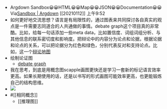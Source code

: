 - Argdown Sandbox😀😀HTML😀😀Map😀😀JSON😀😀Documentation😀😀Via[Sandbox | Argdown](https://argdown.org/sandbox/map) [[20210112]] 上午9:52
- 如何更好地交流思想？语言是有局限性的，通过图表来共同探讨各自真实的观点是一件需要志同道合的人共通做的事情。debate graph这个项目真的非常酷。比如，给每一句话添加一些meta data，比如置信度、词组词组分析、与其他信息的联系密切度和影响度。把辩论中的内容分为论点和论据，根据论据和论点的关系，可以把论据分为红色和绿色，分别代表反对和支持论点。比如，这一个[辩论地图](https://debatemap.app/public/what-should-be-done-about-climate-change.EGC7YSfFSTelg_cslkngFg)
- 绘制论证图
    - [debate graph](https://debategraph.org/)
- 我在思考，到底是用概念图scapple画图更快还是学习一套新的标记语言效率更高。如果长期使用的话，还是以书写的形式画图可能效率更高，也更能锻炼自己的结构思维。
- ![](https://firebasestorage.googleapis.com/v0/b/firescript-577a2.appspot.com/o/imgs%2Fapp%2Fxinyiheng%2FN96TDDpiZP.png?alt=media&token=7b9fd22e-476e-41f5-901e-f710fba19d88)
- #[[相同概念]]
    - [[推理图]]
